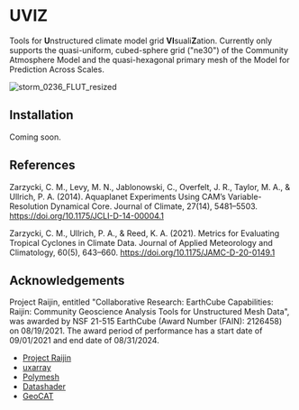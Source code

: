# UVIZ
Tools for **U**nstructured climate model grid **VI**suali**Z**ation. Currently only supports the quasi-uniform, cubed-sphere grid ("ne30") of the Community Atmosphere Model and the quasi-hexagonal primary mesh of the Model for Prediction Across Scales.

![storm_0236_FLUT_resized](https://user-images.githubusercontent.com/66640080/210186304-5bfeeebd-4232-403b-99fb-aab2b7c741b0.gif)

## Installation
Coming soon.

## References
Zarzycki, C. M., Levy, M. N., Jablonowski, C., Overfelt, J. R., Taylor, M. A., & Ullrich, P. A. (2014). Aquaplanet Experiments Using CAM’s Variable-Resolution Dynamical Core. Journal of Climate, 27(14), 5481–5503. https://doi.org/10.1175/JCLI-D-14-00004.1

Zarzycki, C. M., Ullrich, P. A., & Reed, K. A. (2021). Metrics for Evaluating Tropical Cyclones in Climate Data. Journal of Applied Meteorology and Climatology, 60(5), 643–660. https://doi.org/10.1175/JAMC-D-20-0149.1

## Acknowledgements
Project Raijin, entitled "Collaborative Research: EarthCube Capabilities: Raijin: Community Geoscience Analysis Tools for Unstructured Mesh Data", was awarded by NSF 21-515 EarthCube (Award Number (FAIN): 2126458) on 08/19/2021. The award period of performance has a start date of 09/01/2021 and end date of 08/31/2024.
* [Project Raijin](https://raijin.ucar.edu)
* [uxarray](https://github.com/UXARRAY/uxarray)
* [Polymesh](https://github.com/NCAR/geocat-scratch/tree/main/polymesh)
* [Datashader](https://datashader.org)
* [GeoCAT](https://geocat.ucar.edu)
